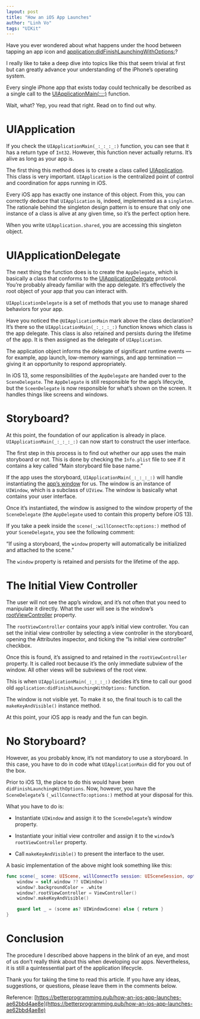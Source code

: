 ```yaml
---
layout: post
title: "How an iOS App Launches"
author: "Linh Vo"
tags: "UIKit"
---
```


Have you ever wondered about what happens under the hood between tapping an app icon and [application:didFinishLaunchingWithOptions:](https://developer.apple.com/documentation/uikit/uiapplicationdelegate/1622921-application)?

I really like to take a deep dive into topics like this that seem trivial at first but can greatly advance your understanding of the iPhone’s operating system.

Every single iPhone app that exists today could technically be described as a single call to the [UIApplicationMain(_:_:_:_:)](https://developer.apple.com/documentation/uikit/1622933-uiapplicationmain) function.

Wait, what? Yep, you read that right. Read on to find out why.

# UIApplication

If you check the `UIApplicationMain(_:_:_:_:)` function, you can see that it has a return type of `Int32`. However, this function never actually returns. It’s alive as long as your app is.

The first thing this method does is to create a class called [UIApplication](https://developer.apple.com/documentation/uikit/uiapplication). This class is very important. `UIApplication` is the centralized point of control and coordination for apps running in iOS.

Every iOS app has exactly one instance of this object. From this, you can correctly deduce that `UIApplication` is, indeed, implemented as a `singleton`. The rationale behind the singleton design pattern is to ensure that only one instance of a class is alive at any given time, so it’s the perfect option here.

When you write `UIApplication.shared`, you are accessing this singleton object.

# UIApplicationDelegate

The next thing the function does is to create the `AppDelegate`, which is basically a class that conforms to the [UIApplicationDelegate](https://developer.apple.com/documentation/uikit/uiapplicationdelegate) protocol. You’re probably already familiar with the app delegate. It’s effectively the root object of your app that you can interact with.

`UIApplicationDelegate` is a set of methods that you use to manage shared behaviors for your app.

Have you noticed the `@UIApplicationMain` mark above the class declaration? It’s there so the `UIApplicationMain(_:_:_:_:)` function knows which class is the app delegate. This class is also retained and persists during the lifetime of the app. It is then assigned as the delegate of `UIApplication`.

The application object informs the delegate of significant runtime events — for example, app launch, low-memory warnings, and app termination — giving it an opportunity to respond appropriately.

In iOS 13, some responsibilities of the `AppDelegate` are handed over to the `SceneDelegate`. The `AppDelegate` is still responsible for the app’s lifecycle, but the `SceenDelegate` is now responsible for what’s shown on the screen. It handles things like screens and windows.

# Storyboard?

At this point, the foundation of our application is already in place. `UIApplicationMain(_:_:_:_:)` can now start to construct the user interface.

The first step in this process is to find out whether our app uses the main storyboard or not. This is done by checking the `Info.plist` file to see if it contains a key called “Main storyboard file base name.”

If the app uses the storyboard, `UIApplicationMain(_:_:_:_:)` will handle instantiating the [app’s window](https://developer.apple.com/documentation/uikit/uiapplicationdelegate/1623056-window) for us. The window is an instance of `UIWindow`, which is a subclass of `UIView`. The window is basically what contains your user interface.

Once it’s instantiated, the window is assigned to the window property of the `SceneDelegate` (the `AppDelegate` used to contain this property before iOS 13).

If you take a peek inside the `scene(_:willConnectTo:options:)` method of your `SceneDelegate`, you see the following comment:

“If using a storyboard, the `window` property will automatically be initialized and attached to the scene.”

The `window` property is retained and persists for the lifetime of the app.

# The Initial View Controller

The user will not see the app’s window, and it’s not often that you need to manipulate it directly. What the user will see is the window’s [rootViewController](https://developer.apple.com/documentation/uikit/uiwindow/1621581-rootviewcontroller) property.

The `rootViewController` contains your app’s initial view controller. You can set the initial view controller by selecting a view controller in the storyboard, opening the Attributes inspector, and ticking the “Is initial view controller” checkbox.

Once this is found, it’s assigned to and retained in the `rootViewController` property. It is called root because it’s the only immediate subview of the window. All other views will be subviews of the root view.

This is when `UIApplicationMain(_:_:_:_:)` decides it’s time to call our good old `application:didFinishLaunchingWithOptions:` function.

The window is not visible yet. To make it so, the final touch is to call the `makeKeyAndVisible()` instance method.

At this point, your iOS app is ready and the fun can begin.

# No Storyboard?

However, as you probably know, it’s not mandatory to use a storyboard. In this case, you have to do in code what `UIApplicationMain` did for you out of the box.

Prior to iOS 13, the place to do this would have been `didFinishLaunchingWithOptions`. Now, however, you have the `SceneDelegate`’s `(_willConnectTo:options:)` method at your disposal for this.

What you have to do is:

- Instantiate `UIWindow` and assign it to the `SceneDelegate`’s window property.

- Instantiate your initial view controller and assign it to the `window`’s `rootViewController` property.

- Call `makeKeyAndVisible()` to present the interface to the user.

A basic implementation of the above might look something like this:

```swift
func scene(_ scene: UIScene, willConnectTo session: UISceneSession, options connectionOptions: UIScene.ConnectionOptions) {
    window = self.window ?? UIWindow()
    window?.backgroundColor = .white
    window?.rootViewController = ViewController()
    window?.makeKeyAndVisible()

    guard let _ = (scene as? UIWindowScene) else { return }
}
```

# Conclusion

The procedure I described above happens in the blink of an eye, and most of us don’t really think about this when developing our apps. Nevertheless, it is still a quintessential part of the application lifecycle.

Thank you for taking the time to read this article. If you have any ideas, suggestions, or questions, please leave them in the comments below.

Reference: [https://betterprogramming.pub/how-an-ios-app-launches-ae62bbd4ae8e](https://betterprogramming.pub/how-an-ios-app-launches-ae62bbd4ae8e)
